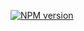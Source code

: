 [![NPM version](https://img.shields.io/npm/v/@tosee/color.svg)](https://www.npmjs.com/@tosee/color)
